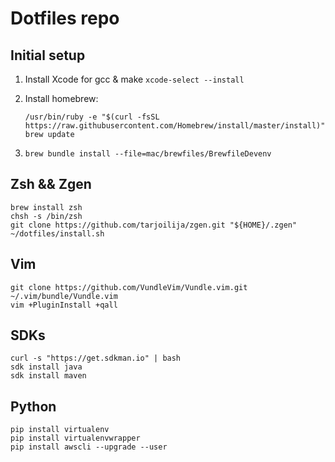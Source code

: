 # Dotfiles repo



## Initial setup

1. Install Xcode for gcc & make `xcode-select --install`
    
2. Install homebrew: 
    ```
    /usr/bin/ruby -e "$(curl -fsSL https://raw.githubusercontent.com/Homebrew/install/master/install)"
    brew update
    ```
3. `brew bundle install --file=mac/brewfiles/BrewfileDevenv`
    

## Zsh && Zgen

    brew install zsh
    chsh -s /bin/zsh
    git clone https://github.com/tarjoilija/zgen.git "${HOME}/.zgen"
    ~/dotfiles/install.sh


## Vim

    git clone https://github.com/VundleVim/Vundle.vim.git ~/.vim/bundle/Vundle.vim
    vim +PluginInstall +qall
    

## SDKs

    curl -s "https://get.sdkman.io" | bash
    sdk install java
    sdk install maven
    
## Python
    
    pip install virtualenv
    pip install virtualenvwrapper
    pip install awscli --upgrade --user